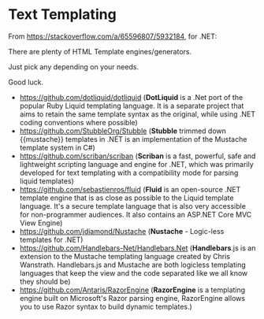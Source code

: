 # Text Templating

From <https://stackoverflow.com/a/65596807/5932184>, for .NET:


There are plenty of HTML Template engines/generators.

Just pick any depending on your needs.

Good luck.

- <https://github.com/dotliquid/dotliquid> (**DotLiquid** is a .Net port
  of the popular Ruby Liquid templating language. It is a separate
  project that aims to retain the same template syntax as the original,
  while using .NET coding conventions where possible)
- <https://github.com/StubbleOrg/Stubble> (**Stubble** trimmed down
  {{mustache}} templates in .NET is an implementation of the Mustache
  template system in C#)
- <https://github.com/scriban/scriban> (**Scriban** is a fast, powerful,
  safe and lightweight scripting language and engine for .NET, which was
  primarily developed for text templating with a compatibility mode for
  parsing liquid templates)
- <https://github.com/sebastienros/fluid> (**Fluid** is an open-source
  .NET template engine that is as close as possible to the Liquid
  template language. It's a secure template language that is also very
  accessible for non-programmer audiences. It also contains an ASP.NET
  Core MVC View Engine)
- <https://github.com/jdiamond/Nustache> (**Nustache** - Logic-less
  templates for .NET)
- <https://github.com/Handlebars-Net/Handlebars.Net> (**Handlebars**.js is
  an extension to the Mustache templating language created by Chris
  Wanstrath. Handlebars.js and Mustache are both logicless templating
  languages that keep the view and the code separated like we all know
  they should be)
- <https://github.com/Antaris/RazorEngine> (**RazorEngine** is a
  templating engine built on Microsoft's Razor parsing engine,
  RazorEngine allows you to use Razor syntax to build dynamic
  templates.)

